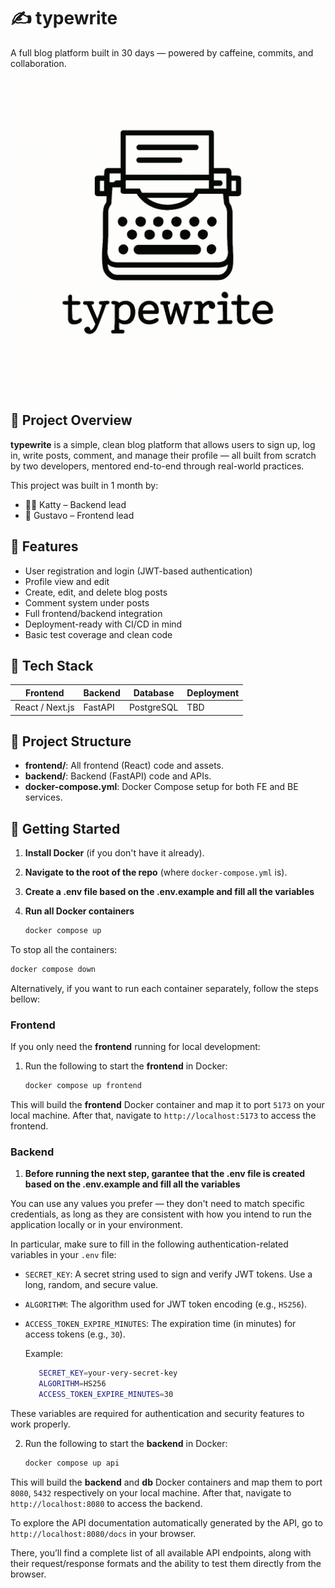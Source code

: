 # ✍️ typewrite

A full blog platform built in 30 days — powered by caffeine, commits, and collaboration.

![typewrite logo](./assets/typewrite.png)

## 📝 Project Overview

**typewrite** is a simple, clean blog platform that allows users to sign up, log in, write posts, comment, and manage their profile — all built from scratch by two developers, mentored end-to-end through real-world practices.

This project was built in 1 month by:

- 👨‍💻 Katty – Backend lead
- 🎨 Gustavo – Frontend lead

## 🚀 Features

- User registration and login (JWT-based authentication)
- Profile view and edit
- Create, edit, and delete blog posts
- Comment system under posts
- Full frontend/backend integration
- Deployment-ready with CI/CD in mind
- Basic test coverage and clean code

## 🧰 Tech Stack

| Frontend        | Backend | Database   | Deployment |
| --------------- | ------- | ---------- | ---------- |
| React / Next.js | FastAPI | PostgreSQL | TBD        |

## 📁 Project Structure

- **frontend/**: All frontend (React) code and assets.
- **backend/**: Backend (FastAPI) code and APIs.
- **docker-compose.yml**: Docker Compose setup for both FE and BE services.

## 🚀 Getting Started

1. **Install Docker** (if you don't have it already).
2. **Navigate to the root of the repo** (where `docker-compose.yml` is).
3. **Create a .env file based on the .env.example and fill all the variables**
4. **Run all Docker containers**

   ```bash
   docker compose up
   ```

To stop all the containers:

```bash
docker compose down
```

Alternatively, if you want to run each container separately, follow the steps bellow:

### Frontend

If you only need the **frontend** running for local development:

1. Run the following to start the **frontend** in Docker:

   ```bash
   docker compose up frontend
   ```

This will build the **frontend** Docker container and map it to port `5173` on your local machine. After that, navigate to `http://localhost:5173` to access the frontend.

### Backend

1. **Before running the next step, garantee that the .env file is created based on the .env.example and fill all the variables**

You can use any values you prefer — they don't need to match specific credentials, as long as they are consistent with how you intend to run the application locally or in your environment.

In particular, make sure to fill in the following authentication-related variables in your `.env` file:

- `SECRET_KEY`: A secret string used to sign and verify JWT tokens. Use a long, random, and secure value.
- `ALGORITHM`: The algorithm used for JWT token encoding (e.g., `HS256`).
- `ACCESS_TOKEN_EXPIRE_MINUTES`: The expiration time (in minutes) for access tokens (e.g., `30`).

  Example:

  ```bash
     SECRET_KEY=your-very-secret-key
     ALGORITHM=HS256
     ACCESS_TOKEN_EXPIRE_MINUTES=30
  ```

These variables are required for authentication and security features to work properly.

2. Run the following to start the **backend** in Docker:

   ```bash
   docker compose up api
   ```

This will build the **backend** and **db** Docker containers and map them to port `8080`, `5432` respectively on your local machine. After that, navigate to `http://localhost:8080` to access the backend.

To explore the API documentation automatically generated by the API, go to `http://localhost:8080/docs` in your browser.

There, you’ll find a complete list of all available API endpoints, along with their request/response formats and the ability to test them directly from the browser.

